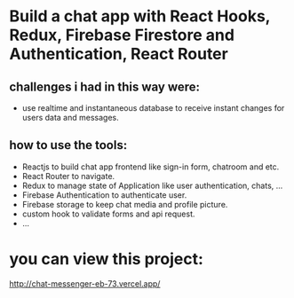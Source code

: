 # Build a chat app with React Hooks, Redux, Firebase Firestore and Authentication, React Router

## challenges i had in this way were:
* use realtime and instantaneous database to receive instant changes for users data and messages.

## how to use the tools:
* Reactjs to build chat app frontend like sign-in form, chatroom and etc.
* React Router to navigate.
* Redux to manage state of Application like user authentication, chats, ...
* Firebase Authentication to authenticate user.
* Firebase storage to keep chat media and profile picture.
* custom hook to validate forms and api request.
* ...

# you can view this project:
http://chat-messenger-eb-73.vercel.app/
